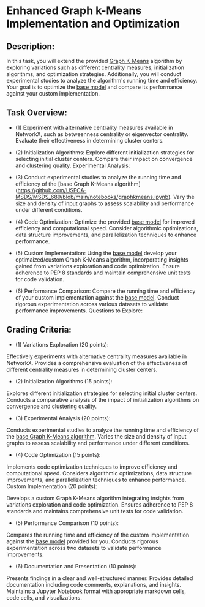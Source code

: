 # Enhanced Graph k-Means Implementation and Optimization
## Description:
In this task, you will extend the provided [Graph K-Means](https://github.com/USFCA-MSDS/MSDS_689/blob/main/notebooks/graphkmeans.ipynb) algorithm by exploring variations such as different centrality measures, initialization algorithms, and optimization strategies. Additionally, you will conduct experimental studies to analyze the algorithm's running time and efficiency. Your goal is to optimize the [base model](https://github.com/USFCA-MSDS/MSDS_689/blob/main/notebooks/graphkmeans.ipynb)  and compare its performance against your custom implementation.




## Task Overview:

* (1) Experiment with alternative centrality measures available in NetworkX, such as betweenness centrality or eigenvector centrality. Evaluate their effectiveness in determining cluster centers.


* (2) Initialization Algorithms: Explore different initialization strategies for selecting initial cluster centers. Compare their impact on convergence and clustering quality.
Experimental Analysis:


* (3) Conduct experimental studies to analyze the running time and efficiency of the [base Graph K-Means algorithm] (https://github.com/USFCA-MSDS/MSDS_689/blob/main/notebooks/graphkmeans.ipynb). Vary the size and density of input graphs to assess scalability and performance under different conditions.


* (4) Code Optimization: Optimize the provided [base model](https://github.com/USFCA-MSDS/MSDS_689/blob/main/notebooks/graphkmeans.ipynb) for improved efficiency and computational speed. Consider algorithmic optimizations, data structure improvements, and parallelization techniques to enhance performance.


* (5) Custom Implementation: Using the [base model](https://github.com/USFCA-MSDS/MSDS_689/blob/main/notebooks/graphkmeans.ipynb) develop your optimaized/custom Graph K-Means algorithm, incorporating insights gained from variations exploration and code optimization. Ensure adherence to PEP 8 standards and maintain comprehensive unit tests for code validation.


* (6) Performance Comparison: Compare the running time and efficiency of your custom implementation against the [base model](https://github.com/USFCA-MSDS/MSDS_689/blob/main/notebooks/graphkmeans.ipynb). Conduct rigorous experimentation across various datasets to validate performance improvements.
Questions to Explore:



##  Grading Criteria:
* (1) Variations Exploration (20 points):

Effectively experiments with alternative centrality measures available in NetworkX.
Provides a comprehensive evaluation of the effectiveness of different centrality measures in determining cluster centers.


* (2) Initialization Algorithms (15 points):

Explores different initialization strategies for selecting initial cluster centers.
Conducts a comparative analysis of the impact of initialization algorithms on convergence and clustering quality.

* (3) Experimental Analysis (20 points):

Conducts experimental studies to analyze the running time and efficiency of the [base Graph K-Means algorithm](https://github.com/USFCA-MSDS/MSDS_689/blob/main/notebooks/graphkmeans.ipynb).
Varies the size and density of input graphs to assess scalability and performance under different conditions.


* (4) Code Optimization (15 points):

Implements code optimization techniques to improve efficiency and computational speed.
Considers algorithmic optimizations, data structure improvements, and parallelization techniques to enhance performance.
Custom Implementation (20 points):

Develops a custom Graph K-Means algorithm integrating insights from variations exploration and code optimization.
Ensures adherence to PEP 8 standards and maintains comprehensive unit tests for code validation.


* (5) Performance Comparison (10 points):

Compares the running time and efficiency of the custom implementation against the [base model](https://github.com/USFCA-MSDS/MSDS_689/blob/main/notebooks/graphkmeans.ipynb) provided for you.
Conducts rigorous experimentation across two datasets to validate performance improvements.


* (6) Documentation and Presentation (10 points):

Presents findings in a clear and well-structured manner.
Provides detailed documentation including code comments, explanations, and insights.
Maintains a Jupyter Notebook format with appropriate markdown cells, code cells, and visualizations.

